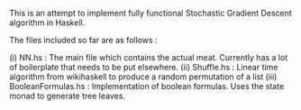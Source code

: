 
This is an attempt to implement fully functional Stochastic Gradient Descent
algorithm in Haskell.

The files included so far are as follows :

(i) NN.hs : The main file which contains the actual meat. Currently has a lot of boilerplate that needs to be put elsewhere.
(ii) Shuffle.hs : Linear time algorithm from wikihaskell to produce a random permutation of a list
(iii) BooleanFormulas.hs : Implementation of boolean formulas. Uses the state monad to generate tree leaves.

